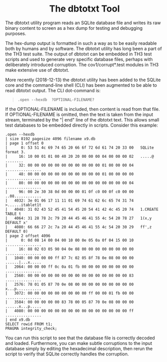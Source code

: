 <h1 align="center">The dbtotxt Tool</h1>

The dbtotxt utility program reads an SQLite database file and writes its
raw binary content to screen as a hex dump for testing and debugging
purposes.

The hex-dump output is formatted in such a way as to be easily readable
both by humans and by software.  The dbtotxt utility has long been a part
of the TH3 test suite.  The output of dbtotxt can be embedded in TH3 test
scripts and used to generate very specific database files, perhaps with
deliberately introduced corruption.  The cov1/corrupt*.test modules in
TH3 make extensive use of dbtotxt.

More recently (2018-12-13) the dbtotxt utility has been added to the SQLite 
core and the command-line shell (CLI) has been augmented to be able to read 
dbtotxt output.  The CLI dot-command is:

>     .open --hexdb  ?OPTIONAL-FILENAME?

If the OPTIONAL-FILENAME is included, then content is read from that file.
If OPTIONAL-FILENAME is omitted, then the text is taken from the input stream,
terminated by the "| end" line of the dbtotxt text.  This allows small test
databases to be embedded directly in scripts.  Consider this example:

>
    .open --hexdb
    | size 8192 pagesize 4096 filename x9.db
    | page 1 offset 0
    |      0: 53 51 4c 69 74 65 20 66 6f 72 6d 61 74 20 33 00   SQLite format 3.
    |     16: 10 00 01 01 00 40 20 20 00 00 00 04 00 00 00 02   .....@  ........
    |     32: 00 00 00 00 00 00 00 00 00 00 00 01 00 00 00 04   ................
    |     48: 00 00 00 00 00 00 00 00 00 00 00 01 00 00 00 00   ................
    |     80: 00 00 00 00 00 00 00 00 00 00 00 00 00 00 00 04   ................
    |     96: 00 2e 30 38 0d 00 00 00 01 0f c0 00 0f c0 00 00   ..08............
    |   4032: 3e 01 06 17 11 11 01 69 74 61 62 6c 65 74 31 74   >......itablet1t
    |   4048: 31 02 43 52 45 41 54 45 20 54 41 42 4c 45 20 74   1.CREATE TABLE t
    |   4064: 31 28 78 2c 79 20 44 45 46 41 55 4c 54 20 78 27   1(x,y DEFAULT x'
    |   4080: 66 66 27 2c 7a 20 44 45 46 41 55 4c 54 20 30 29   ff',z DEFAULT 0)
    | page 2 offset 4096
    |      0: 0d 08 14 00 04 00 10 00 0e 05 0a 0f 04 15 00 10   ................
    |     16: 88 02 03 05 90 04 0e 08 00 00 00 00 00 00 00 00   ................
    |   1040: 00 00 00 00 ff 87 7c 02 05 8f 78 0e 08 00 00 00   ......|...x.....
    |   2064: 00 00 00 ff 0c 0a 01 fb 00 00 00 00 00 00 00 00   ................
    |   2560: 00 00 00 00 00 00 00 00 00 00 00 00 00 00 00 83   ................
    |   2576: 78 01 05 87 70 0e 08 00 00 00 00 00 00 00 00 00   x...p...........
    |   3072: 00 00 00 00 00 00 00 00 00 ff 00 00 01 fb 00 00   ................
    |   3584: 00 00 00 00 00 83 78 00 05 87 70 0e 08 00 00 00   ......x...p.....
    |   4080: 00 00 00 00 00 00 00 00 00 00 00 00 00 00 00 ff   ................
    | end x9.db
    SELECT rowid FROM t1;
    PRAGMA integrity_check;

You can run this script to see that the database file is correctly decoded 
and loaded.  Furthermore, you can make subtle corruptions to the input
database simply by editing the hexadecimal description, then rerun the
script to verify that SQLite correctly handles the corruption.

